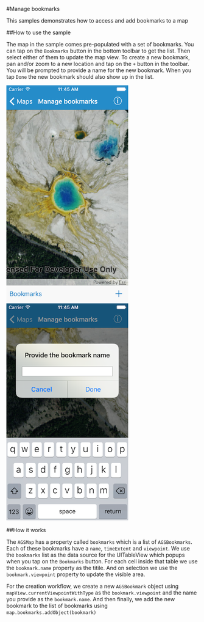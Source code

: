 #Manage bookmarks

This samples demonstrates how to access and add bookmarks to a map

##How to use the sample

The map in the sample comes pre-populated with a set of bookmarks. You can tap on the `Bookmarks` button in the bottom toolbar to get the list. Then select either of them to update the map view. To create a new bookmark, pan and/or zoom to a new location and tap on the `+` button in the toolbar. You will be prompted to provide a name for the new bookmark. When you tap `Done` the new bookmark should also show up in the list.

![](image1.png)
![](image2.png)

##How it works

The `AGSMap` has a property called `bookmarks` which is a list of `AGSBookmarks`. Each of these bookmarks have a `name`, `timeExtent` and `viewpoint`. We use the `bookmarks` list as the data source for the UITableView which popups when you tap on the `Bookmarks` button. For each cell inside that table we use the `bookmark.name` property as the titile. And on selection we use the `bookmark.viewpoint` property to update the visible area.

For the creation workflow, we create a new `AGSBookmark` object using `mapView.currentViewpointWithType` as the `bookmark.viewpoint` and the name you provide as the `bookmark.name`. And then finally, we add the new bookmark to the list of bookmarks using `map.bookmarks.addObject(bookmark)`




